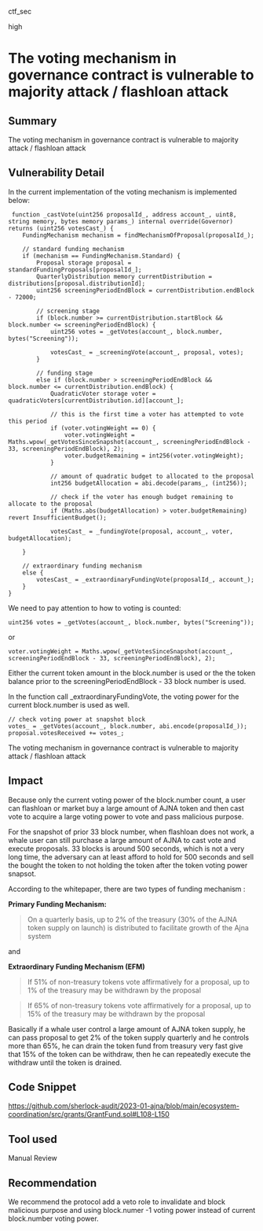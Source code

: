 ctf_sec

high

# The voting mechanism in governance contract is vulnerable to majority attack / flashloan attack

## Summary

The voting mechanism in governance contract is vulnerable to majority attack / flashloan attack

## Vulnerability Detail

In the current implementation of the voting mechanism is implemented below:

```solidity
 function _castVote(uint256 proposalId_, address account_, uint8, string memory, bytes memory params_) internal override(Governor) returns (uint256 votesCast_) {
	FundingMechanism mechanism = findMechanismOfProposal(proposalId_);

	// standard funding mechanism
	if (mechanism == FundingMechanism.Standard) {
		Proposal storage proposal = standardFundingProposals[proposalId_];
		QuarterlyDistribution memory currentDistribution = distributions[proposal.distributionId];
		uint256 screeningPeriodEndBlock = currentDistribution.endBlock - 72000;

		// screening stage
		if (block.number >= currentDistribution.startBlock && block.number <= screeningPeriodEndBlock) {
			uint256 votes = _getVotes(account_, block.number, bytes("Screening"));

			votesCast_ = _screeningVote(account_, proposal, votes);
		}

		// funding stage
		else if (block.number > screeningPeriodEndBlock && block.number <= currentDistribution.endBlock) {
			QuadraticVoter storage voter = quadraticVoters[currentDistribution.id][account_];

			// this is the first time a voter has attempted to vote this period
			if (voter.votingWeight == 0) {
				voter.votingWeight = Maths.wpow(_getVotesSinceSnapshot(account_, screeningPeriodEndBlock - 33, screeningPeriodEndBlock), 2);
				voter.budgetRemaining = int256(voter.votingWeight);
			}

			// amount of quadratic budget to allocated to the proposal
			int256 budgetAllocation = abi.decode(params_, (int256));

			// check if the voter has enough budget remaining to allocate to the proposal
			if (Maths.abs(budgetAllocation) > voter.budgetRemaining) revert InsufficientBudget();

			votesCast_ = _fundingVote(proposal, account_, voter, budgetAllocation);
		
	}

	// extraordinary funding mechanism
	else {
		votesCast_ = _extraordinaryFundingVote(proposalId_, account_);
	}
}
```

We need to pay attention to how to voting is counted:

```solidity
uint256 votes = _getVotes(account_, block.number, bytes("Screening"));
```

or

```solidity
voter.votingWeight = Maths.wpow(_getVotesSinceSnapshot(account_, screeningPeriodEndBlock - 33, screeningPeriodEndBlock), 2);
```

Either the current token amount in the block.number is used or the the token balance prior to the screeningPeriodEndBlock - 33 block number is used.

In the function call _extraordinaryFundingVote, the voting power for the current block.number is used as well.

```solidity
// check voting power at snapshot block
votes_ = _getVotes(account_, block.number, abi.encode(proposalId_));
proposal.votesReceived += votes_;
```

The voting mechanism in governance contract is vulnerable to majority attack / flashloan attack

## Impact

Because only the current voting power of the block.number count, a user can flashloan or market buy a large amount of AJNA token and then cast vote to acquire a large voting power to vote and pass malicious purpose.

For the snapshot of prior 33 block number, when flashloan does not work, a whale user can still purchase a large amount of AJNA to cast vote and execute proposals. 33 blocks is around 500 seconds, which is not a very long time, the adversary can at least afford to hold for 500 seconds and sell the bought the token to not holding the token after the token voting power snapsot.

According to the whitepaper, there are two types of funding mechanism :

**Primary Funding Mechanism:**

> On a quarterly basis, up to 2% of the treasury (30% of the AJNA token supply on launch) is
distributed to facilitate growth of the Ajna system

and 

 **Extraordinary Funding Mechanism (EFM)**
 
 > If 51% of non-treasury tokens vote affirmatively for a proposal, up to 1% of the
treasury may be withdrawn by the proposal

> If 65% of non-treasury tokens vote affirmatively for a proposal, up to 15% of the
treasury may be withdrawn by the proposal

Basically if a whale user control a large amount of AJNA token supply, he can pass proposal to get 2% of the token supply quarterly and he controls more than 65%, he can drain the token fund from treasury very fast give that 15% of the token can be withdraw, then he can repeatedly execute the withdraw until the token is drained.

## Code Snippet

https://github.com/sherlock-audit/2023-01-ajna/blob/main/ecosystem-coordination/src/grants/GrantFund.sol#L108-L150

## Tool used

Manual Review

## Recommendation

We recommend the protocol add a veto role to invalidate and block malicious purpose and using block.numer -1 voting power instead of current block.number voting power.
